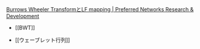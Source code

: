 
[Burrows Wheeler TransformとLF mapping | Preferred Networks Research & Development](https://tech.preferred.jp/ja/blog/burrows-wheeler-transform-lf-mapping/)
- [[BWT]]


- [[ウェーブレット行列]]
